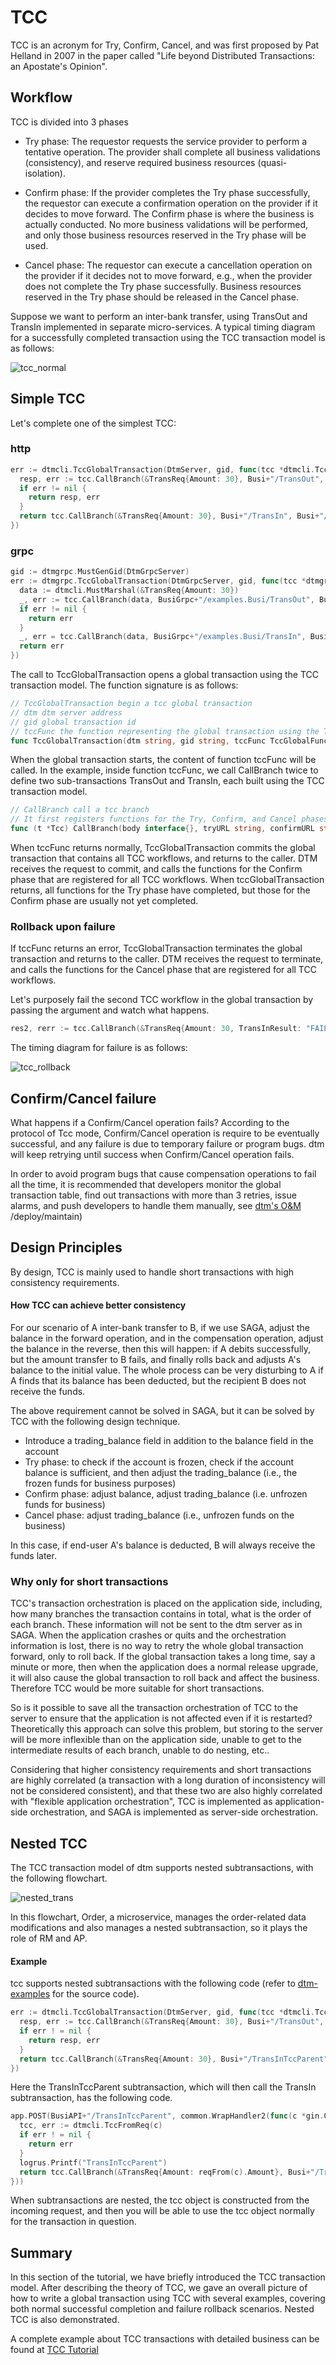# TCC

TCC is an acronym for Try, Confirm, Cancel, and was first proposed by Pat Helland in 2007 in the paper called "Life beyond Distributed Transactions: an Apostate's Opinion".

## Workflow

TCC is divided into 3 phases

- Try phase: The requestor requests the service provider to perform a tentative operation.
  The provider shall complete all business validations (consistency), and reserve required business resources (quasi-isolation).

- Confirm phase: If the provider completes the Try phase successfully, the requestor can execute a confirmation operation on the provider if it decides to move forward.
  The Confirm phase is where the business is actually conducted.
  No more business validations will be performed, and only those business resources reserved in the Try phase will be used.

- Cancel phase: The requestor can execute a cancellation operation on the provider if it decides not to move forward, e.g., when the provider does not complete the Try phase successfully.
  Business resources reserved in the Try phase should be released in the Cancel phase.

Suppose we want to perform an inter-bank transfer, using TransOut and TransIn implemented in separate micro-services.
A typical timing diagram for a successfully completed transaction using the TCC transaction model is as follows:

![tcc_normal](../imgs/tcc_normal.jpg)

## Simple TCC

Let's complete one of the simplest TCC:

### http
``` go
err := dtmcli.TccGlobalTransaction(DtmServer, gid, func(tcc *dtmcli.Tcc) (*resty.Response, error) {
  resp, err := tcc.CallBranch(&TransReq{Amount: 30}, Busi+"/TransOut", Busi+"/TransOutConfirm", Busi+"/TransOutRevert")
  if err != nil {
    return resp, err
  }
  return tcc.CallBranch(&TransReq{Amount: 30}, Busi+"/TransIn", Busi+"/TransInConfirm", Busi+"/TransInRevert")
})
```

### grpc
``` go
gid := dtmgrpc.MustGenGid(DtmGrpcServer)
err := dtmgrpc.TccGlobalTransaction(DtmGrpcServer, gid, func(tcc *dtmgrpc.TccGrpc) error {
  data := dtmcli.MustMarshal(&TransReq{Amount: 30})
  _, err := tcc.CallBranch(data, BusiGrpc+"/examples.Busi/TransOut", BusiGrpc+"/examples.Busi/TransOutConfirm", BusiGrpc+"/examples.Busi/TransOutRevert")
  if err != nil {
    return err
  }
  _, err = tcc.CallBranch(data, BusiGrpc+"/examples.Busi/TransIn", BusiGrpc+"/examples.Busi/TransInConfirm", BusiGrpc+"/examples.Busi/TransInRevert")
  return err
})
```

The call to TccGlobalTransaction opens a global transaction using the TCC transaction model.
The function signature is as follows:

``` go
// TccGlobalTransaction begin a tcc global transaction
// dtm dtm server address
// gid global transaction id
// tccFunc the function representing the global transaction using the TCC transaction model. The TCC workflow(s) can be invoked in tccFunc.
func TccGlobalTransaction(dtm string, gid string, tccFunc TccGlobalFunc) error
```

When the global transaction starts, the content of function tccFunc will be called.
In the example, inside function tccFunc, we call CallBranch twice to define two sub-transactions TransOut and TransIn, each built using the TCC transaction model.

``` go
// CallBranch call a tcc branch
// It first registers functions for the Try, Confirm, and Cancel phases. If the registration is successful, the function for the Try phase is called, and the result is returned.
func (t *Tcc) CallBranch(body interface{}, tryURL string, confirmURL string, cancelURL string) (*resty.Response, error)
```

When tccFunc returns normally, TccGlobalTransaction commits the global transaction that contains all TCC workflows, and returns to the caller.
DTM receives the request to commit, and calls the functions for the Confirm phase that are registered for all TCC workflows.
When tccGlobalTransaction returns, all functions for the Try phase have completed, but those for the Confirm phase are usually not yet completed.

### Rollback upon failure

If tccFunc returns an error, TccGlobalTransaction terminates the global transaction and returns to the caller.
DTM receives the request to terminate, and calls the functions for the Cancel phase that are registered for all TCC workflows.

Let's purposely fail the second TCC workflow in the global transaction by passing the argument and watch what happens.

``` go
res2, rerr := tcc.CallBranch(&TransReq{Amount: 30, TransInResult: "FAILURE"}, Busi+"/TransIn", Busi+"/TransInConfirm", Busi+"/TransInRevert")
```

The timing diagram for failure is as follows:

![tcc_rollback](../imgs/tcc_rollback.jpg)

## Confirm/Cancel failure

What happens if a Confirm/Cancel operation fails? According to the protocol of Tcc mode, Confirm/Cancel operation is require to be eventually successful, and any failure is due to temporary failure or program bugs. dtm will keep retrying until success when Confirm/Cancel operation fails.

In order to avoid program bugs that cause compensation operations to fail all the time, it is recommended that developers monitor the global transaction table, find out transactions with more than 3 retries, issue alarms, and push developers to handle them manually, see [dtm's O&M](...) /deploy/maintain)

## Design Principles
By design, TCC is mainly used to handle short transactions with high consistency requirements.

#### How TCC can achieve better consistency
For our scenario of A inter-bank transfer to B, if we use SAGA, adjust the balance in the forward operation, and in the compensation operation, adjust the balance in the reverse, then this will happen: if A debits successfully, but the amount transfer to B fails, and finally rolls back and adjusts A's balance to the initial value. The whole process can be very disturbing to A if A finds that its balance has been deducted, but the recipient B does not receive the funds.

The above requirement cannot be solved in SAGA, but it can be solved by TCC with the following design technique.
- Introduce a trading_balance field in addition to the balance field in the account
- Try phase: to check if the account is frozen, check if the account balance is sufficient, and then adjust the trading_balance (i.e., the frozen funds for business purposes)
- Confirm phase: adjust balance, adjust trading_balance (i.e. unfrozen funds for business)
- Cancel phase: adjust trading_balance (i.e., unfrozen funds on the business)

In this case, if end-user A's balance is deducted, B will always receive the funds later.

### Why only for short transactions

TCC's transaction orchestration is placed on the application side, including, how many branches the transaction contains in total, what is the order of each branch. These information will not be sent to the dtm server as in SAGA. When the application crashes or quits and the orchestration information is lost, there is no way to retry the whole global transaction forward, only to roll back. If the global transaction takes a long time, say a minute or more, then when the application does a normal release upgrade, it will also cause the global transaction to roll back and affect the business. Therefore TCC would be more suitable for short transactions.

So is it possible to save all the transaction orchestration of TCC to the server to ensure that the application is not affected even if it is restarted? Theoretically this approach can solve this problem, but storing to the server will be more inflexible than on the application side, unable to get to the intermediate results of each branch, unable to do nesting, etc..

Considering that higher consistency requirements and short transactions are highly correlated (a transaction with a long duration of inconsistency will not be considered consistent), and that these two are also highly correlated with "flexible application orchestration", TCC is implemented as application-side orchestration, and SAGA is implemented as server-side orchestration.

## Nested TCC

The TCC transaction model of dtm supports nested subtransactions, with the following flowchart.

![nested_trans](../imgs/nested_trans.jpg)

In this flowchart, Order, a microservice, manages the order-related data modifications and also manages a nested subtransaction, so it plays the role of RM and AP.

#### Example

tcc supports nested subtransactions with the following code (refer to [dtm-examples](https://github.com/dtm-labs/dtm-examples) for the source code).

``` go
err := dtmcli.TccGlobalTransaction(DtmServer, gid, func(tcc *dtmcli.Tcc) (*resty.Response, error) {
  resp, err := tcc.CallBranch(&TransReq{Amount: 30}, Busi+"/TransOut", Busi+"/TransOutConfirm", Busi+"/TransOutRevert")
  if err ! = nil {
    return resp, err
  }
  return tcc.CallBranch(&TransReq{Amount: 30}, Busi+"/TransInTccParent", Busi+"/TransInConfirm", Busi+"/TransInRevert")
})
```

Here the TransInTccParent subtransaction, which will then call the TransIn subtransaction, has the following code.

``` go
app.POST(BusiAPI+"/TransInTccParent", common.WrapHandler2(func(c *gin.Context) interface{} {
  tcc, err := dtmcli.TccFromReq(c)
  if err ! = nil {
    return err
  }
  logrus.Printf("TransInTccParent")
  return tcc.CallBranch(&TransReq{Amount: reqFrom(c).Amount}, Busi+"/TransIn", Busi+"/TransInConfirm", Busi+"/TransInRevert")
}))
```

When subtransactions are nested, the tcc object is constructed from the incoming request, and then you will be able to use the tcc object normally for the transaction in question.

## Summary

In this section of the tutorial, we have briefly introduced the TCC transaction model. After describing the theory of TCC, we gave an overall picture of how to write a global transaction using TCC with several examples, covering both normal successful completion and failure rollback scenarios.
Nested TCC is also demonstrated.

A complete example about TCC transactions with detailed business can be found at [TCC Tutorial](https://segmentfault.com/a/1190000040331793/en)
